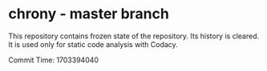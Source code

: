 # chrony - master branch

This repository contains frozen state of the repository.
Its history is cleared. It is used only for static code
analysis with Codacy.

Commit Time: 1703394040